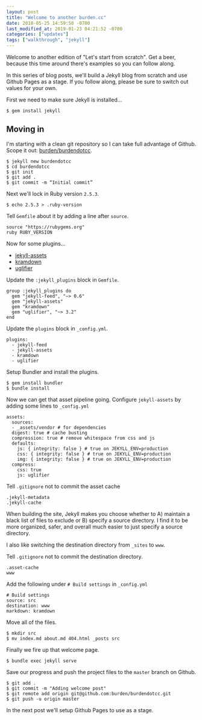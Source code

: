 ```yaml
---
layout: post
title: "Welcome to another burden.cc"
date: 2018-05-25 14:59:58 -0700
last_modified_at: 2019-01-23 04:21:52 -0700
categories: ["updates"]
tags: ["walkthrough", "jekyll"]
---
```


Welcome to another edition of "Let's start from scratch". Get a beer, because this time around there's examples so you can follow along.

In this series of blog posts, we'll build a Jekyll blog from scratch and use Github Pages as a stage. If you follow along, please be sure to switch out values for your own.

First we need to make sure Jekyll is installed...

```
$ gem install jekyll
```

## Moving in

I'm starting with a clean git repository so I can take full advantage of Github. Scope it out: [burden/burdendotcc](https://github.com/burden/burdendotcc).

```
$ jekyll new burdendotcc
$ cd burdendotcc
$ git init
$ git add .
$ git commit -m “Initial commit”
```

Next we'll lock in Ruby version `2.5.3`.

```
$ echo 2.5.3 > .ruby-version
```

Tell `Gemfile` about it by adding a line after `source`.

```
source "https://rubygems.org"
ruby RUBY_VERSION
```

Now for some plugins...

- [jekyll-assets](https://github.com/envygeeks/jekyll-assets)
- [kramdown](https://github.com/gettalong/kramdown)
- [uglifier](https://github.com/lautis/uglifier)

Update the `:jekyll_plugins` block in `Gemfile`.

```
group :jekyll_plugins do
  gem "jekyll-feed", "~> 0.6"
  gem "jekyll-assets"
  gem "kramdown"
  gem "uglifier", "~> 3.2"
end
```

Update the `plugins` block in `_config.yml`.

```
plugins:
  - jekyll-feed
  - jekyll-assets
  - kramdown
  - uglifier
```

Setup Bundler and install the plugins.

```
$ gem install bundler
$ bundle install
```

Now we can get that asset pipeline going. Configure `jekyll-assets` by adding some lines to `_config.yml`

```
assets:
  sources:
  - _assets/vendor # for dependencies
  digest: true # cache busting
  compression: true # remove whitespace from css and js
  defaults:
    js: { integrity: false } # true on JEKYLL_ENV=production
    css: { integrity: false } # true on JEKYLL_ENV=production
    img: { integrity: false } # true on JEKYLL_ENV=production
  compress:
    css: true
    js: uglifier
```

Tell `.gitignore` not to commit the asset cache

```
.jekyll-metadata
.jekyll-cache
```

When building the site, Jekyll makes you choose whether to A) maintain a black list of files to exclude or B) specify a source directory. I find it to be more organized, safer, and overall much easier to just specify a source directory.

I also like switching the destination directory from `_sites` to `www`.

Tell `.gitignore` not to commit the destination directory.

```
.asset-cache
www
```

Add the following under `# Build settings` in `_config.yml`

```
# Build settings
source: src
destination: www
markdown: kramdown
```

Move all of the files.

```
$ mkdir src
$ mv index.md about.md 404.html _posts src
```

Finally we fire up that welcome page.

```
$ bundle exec jekyll serve
```

Save our progress and push the project files to the `master` branch on Github.

```
$ git add .
$ git commit -m "Adding welcome post"
$ git remote add origin git@github.com:burden/burdendotcc.git
$ git push -u origin master
```

In the next post we'll setup Github Pages to use as a stage.
